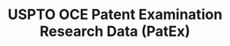 ---
bigquery: https://console.cloud.google.com/bigquery?p=patents-public-data&d=uspto_oce_pair&page=dataset
citation: 'Graham, S. Marco, A., and Miller, A. (2015). “The USPTO Patent Examination
  Research Dataset: A Window on the Process of Patent Examination.”'
contributors: Graham, S. Marco, A., Miller, A.
cost: None
description: The latest version of PatEx (referred to below as the 2020 release) contains
  detailed information on nearly 11.9 million publicly-viewable provisional and non-provisional
  patent applications to the USPTO and over 4.6 million Patent Cooperation Treaty
  (PCT) applications. It is based on data that OCE downloaded from the Patent Examination
  Data System (PEDS) in April, 2021. The PEDS data are sourced from Public PAIR. The
  first time that OCE used PEDS as the basis of PatEx was for the 2019 release. We
  took the PEDS data and organized it into the familiar PatEx data files, which are
  based on the organization of the Public PAIR portal. The data files include information
  on each application’s characteristics, prosecution history, continuation history,
  claims of foreign priority, patent term adjustment history, publication history,
  and correspondence address information.
documentation: 'For the 2019 and later releases, new technical documentation is available
  https://www.uspto.gov/sites/default/files/documents/PatEx-2019-Technical-Doc.pdf


  A document describing the 2014-2017 data sets is available and can be cited as:
  Graham, Stuart J.H. and Marco, Alan C. and Miller, Richard, The USPTO Patent Examination
  Research Dataset: A Window on the Process of Patent Examination (November 30, 2015).
  Available at SSRN: https://ssrn.com/abstract=2702637.'
last_edit: Mon, 04 Apr 2022 19:06:22 GMT
location: https://www.uspto.gov/ip-policy/economic-research/research-datasets/patent-examination-research-dataset-public-pair
maintained_by: EconomicsData@uspto.gov
related_publications: https://ssrn.com/abstract=29956744, https://ssrn.com/abstract=2702637
schema_fields: '[''uspc_subclass'', ''child_filing_date'', ''correspondence_name_line_2'',
  ''correspondence_country_name'', ''appl_status_date'', ''inventor_name_middle'',
  ''correspondence_region_name'', ''examiner_name_last'', ''foreign_parent_date'',
  ''parent_country_code'', ''correspondence_name_line_1'', ''status_description'',
  ''status_code'', ''patent_number'', ''correspondence_region_code'', ''inventor_address_type'',
  ''inventor_name_last'', ''correspondence_city'', ''invention_subject_matter'', ''correspondence_street_line_2'',
  ''file_location'', ''confirm_number'', ''inventor_name_first'', ''child_application_number'',
  ''filing_date'', ''parent_application_number'', ''examiner_art_unit'', ''inventor_rank'',
  ''wipo_pub_number'', ''atty_docket_number'', ''application_number'', ''application_type'',
  ''file_location_date'', ''earliest_pgpub_date'', ''wipo_pub_date'', ''application_number_pair'',
  ''examiner_name_middle'', ''continuation_type'', ''correspondence_country_code'',
  ''event_code'', ''parent_country'', ''abandon_date'', ''small_entity_indicator'',
  ''recorded_date'', ''examiner_id'', ''disposal_type'', ''parent_filing_date'', ''correspondence_postal_code'',
  ''inventor_country_name'', ''inventor_country_code'', ''correspondence_street_line_1'',
  ''foreign_parent_id'', ''earliest_pgpub_number'', ''customer_number'', ''invention_title'',
  ''inventor_region_code'', ''examiner_name_first'', ''appl_status_code'', ''sequence_number'',
  ''uspc_class'', ''event_description'', ''patent_issue_date'', ''aia_first_to_file'']'
shortname: patex
tags:
- patents
- legal
- history
terms_of_use: 'USPTO’s online databases are not designed or intended to be a source
  for bulk downloads of USPTO data when accessed through the website’s interfaces.
  Individuals, companies, IP addresses, or blocks of IP addresses who, in effect,
  deny or decrease service by generating unusually high numbers of database accesses
  (searches, pages, or hits), whether generated manually or in an automated fashion,
  may be denied access to USPTO servers without notice.


  Bulk data products may be separately obtained from the USPTO, either for free or
  at the cost of dissemination. For details, see information on Electronic Bulk Data
  Products: https://www.uspto.gov/learning-and-resources/electronic-bulk-data-products'
title: USPTO OCE Patent Examination Research Data (PatEx)
uuid: 4342caa7-23af-420c-b2f6-6088f133df6a
---